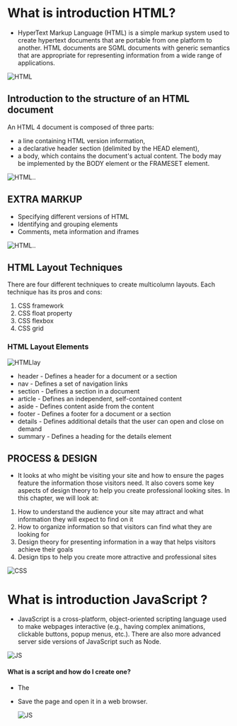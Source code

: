 # What is introduction HTML?
+ HyperText Markup Language (HTML) is a simple markup system used to create hypertext documents that are portable from one platform to another. HTML documents are SGML documents with generic semantics that are appropriate for representing information from a wide range of applications.  

![HTML](https://upload.wikimedia.org/wikipedia/commons/thumb/6/61/HTML5_logo_and_wordmark.svg/800px-HTML5_logo_and_wordmark.svg.png)  

## Introduction to the structure of an HTML document  
An HTML 4 document is composed of three parts:  

+ a line containing HTML version information,
+ a declarative header section (delimited by the HEAD element),
+ a body, which contains the document's actual content. The body may be implemented by the BODY element or the FRAMESET element.  

![HTML..](https://www.thoughtco.com/thmb/540-p5Qxs29rdSLsVk5SElsBuK4=/2280x1282/smart/filters:no_upscale()/463376515-5804f6585f9b5805c2cc5fad.jpg)  

## EXTRA MARKUP  

+ Specifying different versions of HTML  
+ Identifying and grouping elements
+ Comments, meta information and iframes  

![HTML..](https://www.drupal.org/files/issues/2019-12-19/Screenshot%20%28332%29.png )  

## HTML Layout Techniques    
There are four different techniques to create multicolumn layouts. Each technique has its pros and cons:

1. CSS framework  
2. CSS float property  
3. CSS flexbox  
4. CSS grid  

### HTML Layout Elements  

![HTMLlay](https://www.w3schools.com/html/img_sem_elements.gif )  


+ header - Defines a header for a document or a section
+ nav - Defines a set of navigation links
+ section - Defines a section in a document
+ article - Defines an independent, self-contained content
+ aside - Defines content aside from the content 
+ footer - Defines a footer for a document or a section
+ details - Defines additional details that the user can open and close on demand
+ summary - Defines a heading for the details element

## PROCESS & DESIGN  
+ It looks at who might be visiting your site and how to ensure the pages feature the information those visitors need. It also covers some key aspects of design theory to help you create professional looking sites. In this chapter, we will look at:

1. How to understand the audience your site may attract and what information they will expect to find on it  
2. How to organize information so that visitors can find what they are looking for  
3. Design theory for presenting information in a way that helps visitors achieve their goals  
4. Design tips to help you create more attractive and professional sites  

![CSS](https://i.ytimg.com/vi/lm56AGvIHSU/maxresdefault.jpg )  


  
 
  
  
  
# What is introduction JavaScript ?  
+ JavaScript is a cross-platform, object-oriented scripting language used to make webpages interactive (e.g., having complex animations, clickable buttons, popup menus, etc.). There are also more advanced server side versions of JavaScript such as Node.  

![JS](https://www.pragimtech.com/wp-content/uploads/2019/03/java-script.jpg )  

#### What is a script and how do I create one?  
+ The <script> tag is used to embed a client-side script (JavaScript). The <script> element either contains scripting statements, or it points to an external script file through the src attribute. Common uses for JavaScript are image manipulation, form validation, and dynamic changes of content.  

  ![JS](https://i.ytimg.com/vi/WlkHxjTrmqs/hqdefault.jpg )  
  
#### How do computers fit in with the world around them?  
  [Click Here](https://www.brainscape.com/flashcards/chapter-1b-how-do-computers-fit-in-with-t-4003676/packs/5892865 )  
  
#### How do I write a script for a web page?  
  1. In your text editor, open the file hello2. html   
  2. Directly below h1 Writing to the document window h1 ,type the following code: <script> document.write('<p>Hello world!</ p>'); </script>     
  3. Save the page and open it in a web browser.      
  
   ![JS](https://www.wikihow.com/images/thumb/9/92/4082-15-2.jpg/v4-460px-4082-15-2.jpg.webp ) 

